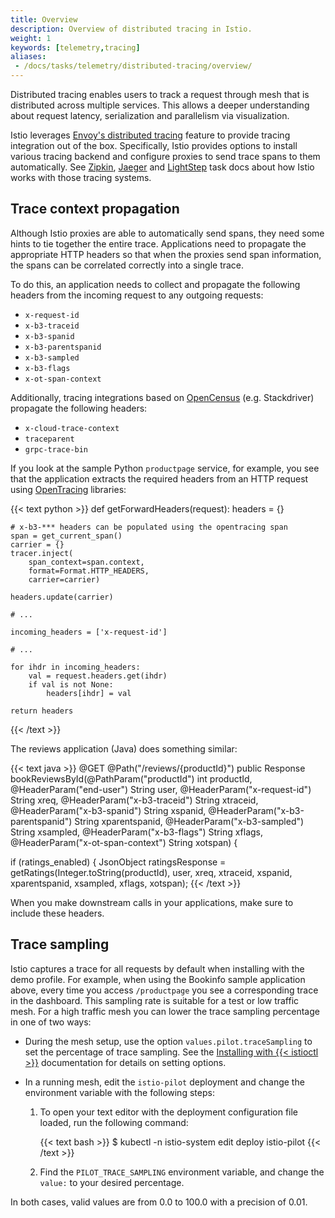 ```yaml
---
title: Overview
description: Overview of distributed tracing in Istio.
weight: 1
keywords: [telemetry,tracing]
aliases:
 - /docs/tasks/telemetry/distributed-tracing/overview/
---
```


Distributed tracing enables users to track a request through mesh that is distributed across multiple services.
This allows a deeper understanding about request latency, serialization and parallelism via visualization.

Istio leverages [Envoy's distributed tracing](https://www.envoyproxy.io/docs/envoy/v1.12.0/intro/arch_overview/observability/tracing) feature
to provide tracing integration out of the box. Specifically, Istio provides options to install various tracing backend
and configure proxies to send trace spans to them automatically.
See [Zipkin](../zipkin/), [Jaeger](../jaeger/) and [LightStep](/docs/tasks/observability/distributed-tracing/lightstep/) task docs about how Istio works with those tracing systems.

## Trace context propagation

Although Istio proxies are able to automatically send spans, they need some hints to tie together the entire trace.
Applications need to propagate the appropriate HTTP headers so that when the proxies send span information,
the spans can be correlated correctly into a single trace.

To do this, an application needs to collect and propagate the following headers from the incoming request to any outgoing requests:

* `x-request-id`
* `x-b3-traceid`
* `x-b3-spanid`
* `x-b3-parentspanid`
* `x-b3-sampled`
* `x-b3-flags`
* `x-ot-span-context`

Additionally, tracing integrations based on [OpenCensus](https://opencensus.io/) (e.g. Stackdriver) propagate the following headers:

* `x-cloud-trace-context`
* `traceparent`
* `grpc-trace-bin`

If you look at the sample Python `productpage` service, for example,
you see that the application extracts the required headers from an HTTP request
using [OpenTracing](https://opentracing.io/) libraries:

{{< text python >}}
def getForwardHeaders(request):
    headers = {}

    # x-b3-*** headers can be populated using the opentracing span
    span = get_current_span()
    carrier = {}
    tracer.inject(
        span_context=span.context,
        format=Format.HTTP_HEADERS,
        carrier=carrier)

    headers.update(carrier)

    # ...

    incoming_headers = ['x-request-id']

    # ...

    for ihdr in incoming_headers:
        val = request.headers.get(ihdr)
        if val is not None:
            headers[ihdr] = val

    return headers
{{< /text >}}

The reviews application (Java) does something similar:

{{< text java >}}
@GET
@Path("/reviews/{productId}")
public Response bookReviewsById(@PathParam("productId") int productId,
                            @HeaderParam("end-user") String user,
                            @HeaderParam("x-request-id") String xreq,
                            @HeaderParam("x-b3-traceid") String xtraceid,
                            @HeaderParam("x-b3-spanid") String xspanid,
                            @HeaderParam("x-b3-parentspanid") String xparentspanid,
                            @HeaderParam("x-b3-sampled") String xsampled,
                            @HeaderParam("x-b3-flags") String xflags,
                            @HeaderParam("x-ot-span-context") String xotspan) {

  if (ratings_enabled) {
    JsonObject ratingsResponse = getRatings(Integer.toString(productId), user, xreq, xtraceid, xspanid, xparentspanid, xsampled, xflags, xotspan);
{{< /text >}}

When you make downstream calls in your applications, make sure to include these headers.

## Trace sampling

Istio captures a trace for all requests by default when installing with the demo profile.
For example, when using the Bookinfo sample application above, every time you access
`/productpage` you see a corresponding trace in the
dashboard. This sampling rate is suitable for a test or low traffic
mesh. For a high traffic mesh you can lower the trace sampling
percentage in one of two ways:

* During the mesh setup, use the option `values.pilot.traceSampling` to
  set the percentage of trace sampling. See the
  [Installing with {{< istioctl >}}](/docs/setup/install/istioctl/) documentation for
  details on setting options.
* In a running mesh, edit the `istio-pilot` deployment and
  change the environment variable with the following steps:

    1. To open your text editor with the deployment configuration file
       loaded, run the following command:

        {{< text bash >}}
        $ kubectl -n istio-system edit deploy istio-pilot
        {{< /text >}}

    1. Find the `PILOT_TRACE_SAMPLING` environment variable, and change
       the `value:` to your desired percentage.

In both cases, valid values are from 0.0 to 100.0 with a precision of 0.01.


